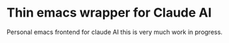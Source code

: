 # Thin emacs wrapper for Claude AI

Personal emacs frontend for claude AI this is very much work in progress.
